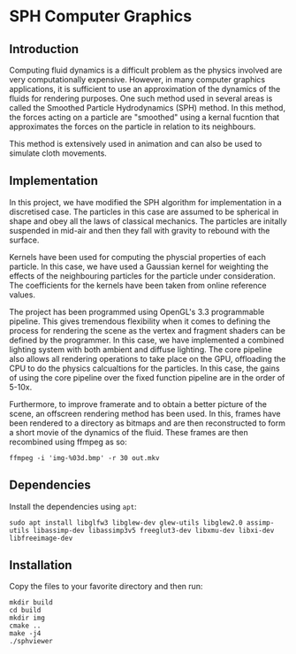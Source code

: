 # SPH Computer Graphics

## Introduction

Computing fluid dynamics is a difficult problem as the physics involved are very computationally expensive. However, in many computer graphics applications, it is sufficient to use an approximation of the dynamics of the fluids for rendering purposes. One such method used in several areas is called the Smoothed Particle Hydrodynamics (SPH) method. In this method, the forces acting on a particle are "smoothed" using a kernal fucntion that approximates the forces on the particle in relation to its neighbours.

This method is extensively used in animation and can also be used to simulate cloth movements.

## Implementation

In this project, we have modified the SPH algorithm for implementation in a discretised case. The particles in this case are assumed to be spherical in shape and obey all the laws of classical mechanics. The particles are initally suspended in mid-air and then they fall with gravity to rebound with the surface.

Kernels have been used for computing the physcial properties of each particle. In this case, we have used a Gaussian kernel for weighting the effects of the neighbouring particles for the particle under consideration. The coefficients for the kernels have been taken from online reference values.

The project has been programmed using OpenGL's 3.3 programmable pipeline. This gives tremendous flexibility when it comes to defining the process for rendering the scene as the vertex and fragment shaders can be defined by the programmer. In this case, we have implemented a combined lighting system with both ambient and diffuse lighting. The core pipeline also allows all rendering operations to take place on the GPU, offloading the CPU to do the physics calcualtions for the particles. In this case, the gains of using the core pipeline over the fixed function pipeline are in the order of 5-10x.

Furthermore, to improve framerate and to obtain a better picture of the scene, an offscreen rendering method has been used. In this, frames have been rendered to a directory as bitmaps and are then reconstructed to form a short movie of the dynamics of the fluid. These frames are then recombined using ffmpeg as so:

```ffmpeg -i 'img-%03d.bmp' -r 30 out.mkv```

## Dependencies

Install the dependencies using ```apt```:

```sudo apt install libglfw3 libglew-dev glew-utils libglew2.0 assimp-utils libassimp-dev libassimp3v5 freeglut3-dev libxmu-dev libxi-dev libfreeimage-dev```

## Installation

Copy the files to your favorite directory and then run:

```
mkdir build
cd build
mkdir img
cmake ..
make -j4
./sphviewer
```